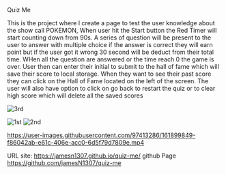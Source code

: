 Quiz Me 

This is the project where I create a page to test the user knowledge about the show call POKEMON, 
When user hit the Start button the Red Timer will start counting down from 90s. A series of question will be present to the user to answer with multiple choice if the answer is correct they will earn point but if the user got it wrong 30 second will be deduct from their total time. WHen all the question are answered or the time reach 0 the game is over. User then can enter their initial to submit to the hall of fame which will save their score to local storage. When they want to see their past score they can click on the Hall of Fame located on the left of the screen. The user will also have option to click on go back to restart the quiz or to clear high score which will delete all the saved scores

![3rd](https://user-images.githubusercontent.com/97413286/161899837-f5e3a046-fe32-41e4-ab51-9693824d71b4.png)

![1st](https://user-images.githubusercontent.com/97413286/161899833-23e9e8ee-e502-445b-8559-93ed3e799052.png)
![2nd](https://user-images.githubusercontent.com/97413286/161899835-9747b5df-e6b5-456d-aac7-d621a346ef67.png)


https://user-images.githubusercontent.com/97413286/161899849-f86042ab-e61c-406e-acc0-6d5f79d7809e.mp4


URL site:  https://jamesn1307.github.io/quiz-me/
github Page https://github.com/jamesN1307/quiz-me

